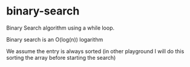 # binary-search
Binary Search algorithm using a while loop.

Binary search is an O(log(n)) logarithm

We assume the entry is always sorted (in other playground I will do this sorting the array before starting the search)
